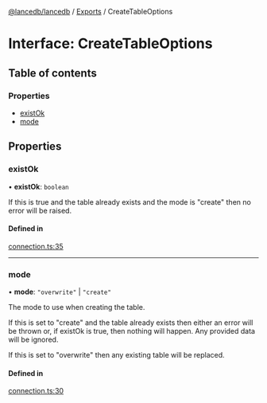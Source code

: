 [@lancedb/lancedb](../README.md) / [Exports](../modules.md) / CreateTableOptions

# Interface: CreateTableOptions

## Table of contents

### Properties

- [existOk](CreateTableOptions.md#existok)
- [mode](CreateTableOptions.md#mode)

## Properties

### existOk

• **existOk**: `boolean`

If this is true and the table already exists and the mode is "create"
then no error will be raised.

#### Defined in

[connection.ts:35](https://github.com/lancedb/lancedb/blob/9d178c7/nodejs/lancedb/connection.ts#L35)

___

### mode

• **mode**: ``"overwrite"`` \| ``"create"``

The mode to use when creating the table.

If this is set to "create" and the table already exists then either
an error will be thrown or, if existOk is true, then nothing will
happen.  Any provided data will be ignored.

If this is set to "overwrite" then any existing table will be replaced.

#### Defined in

[connection.ts:30](https://github.com/lancedb/lancedb/blob/9d178c7/nodejs/lancedb/connection.ts#L30)
